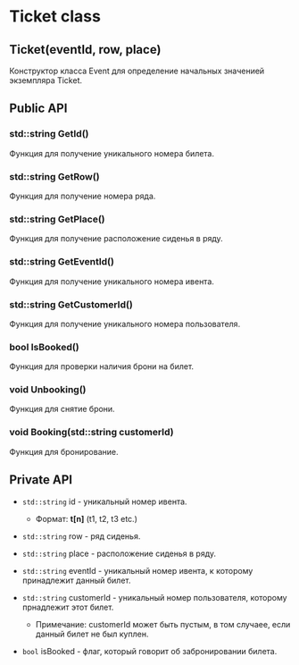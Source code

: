 # Ticket class

## Ticket(eventId, row, place)

Конструктор класса Event для определение начальных значенией экземпляра Ticket.

## Public API

### std::string GetId()

Функция для получение уникального номера билета.

### std::string GetRow()

Функция для получение номера ряда.

### std::string GetPlace()

Функция для получение расположение сиденья в ряду.

### std::string GetEventId()

Функция для получение уникального номера ивента.

### std::string GetCustomerId()

Функция для получение уникального номера пользователя.

### bool IsBooked()

Функция для проверки наличия брони на билет.

### void Unbooking()

Функция для снятие брони.

### void Booking(std::string customerId)

Функция для бронирование.

## Private API

- `std::string` id - уникальный номер ивента.

  - Формат: **t[n]** (t1, t2, t3 etc.)

- `std::string` row - ряд сиденья.

- `std::string` place - расположение сиденья в ряду.

- `std::string` eventId - уникальный номер ивента, к которому принадлежит данный билет.

- `std::string` customerId - уникальный номер пользователя, которому прнадлежит этот билет.

  - Примечание: customerId может быть пустым, в том случаее, если данный билет не был куплен.

- `bool` isBooked - флаг, который говорит об забронировании билета.
